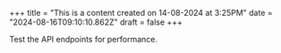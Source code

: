 +++
title = "This is a content created on 14-08-2024 at 3:25PM"
date = "2024-08-16T09:10:10.862Z"
draft = false
+++

  Test the API endpoints for performance.
        